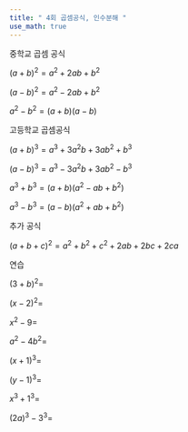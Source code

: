 ```yaml
---
title: " 4회 곱셈공식, 인수분해 " 
use_math: true
---
```



중학교 곱셈 공식

$(a+b)^2=a^2+2ab+b^2$


$(a-b)^2=a^2-2ab+b^2$


$a^2-b^2=(a+b)(a-b)$




고등학교 곱셈공식

$(a+b)^3=a^3+3a^2b+3ab^2+b^3$


$(a-b)^3=a^3-3a^2b+3ab^2-b^3$


$a^3+b^3=(a+b)(a^2-ab+b^2)$


$a^3-b^3=(a-b)(a^2+ab+b^2)$

추가 공식

$(a+b+c)^2=a^2+b^2+c^2+2ab+2bc+2ca$






연습

$(3+b)^2=$




$(x-2)^2=$




$x^2-9=$




$a^2-4b^2=$




$(x+1)^3=$




$(y-1)^3=$




$x^3+1^3=$




$(2a)^3-3^3=$



